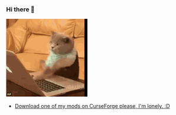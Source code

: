 ### Hi there 👋

![](https://raw.githubusercontent.com/Geek202/Geek202/master/cat-typing-on-computer-gif-4.gif)

<!--
**Geek202/Geek202** is a ✨ _special_ ✨ repository because its `README.md` (this file) appears on your GitHub profile.
-->
- [Download one of my mods on CurseForge please, I'm lonely. :D](https://www.curseforge.com/members/tom_the_geek/projects)
